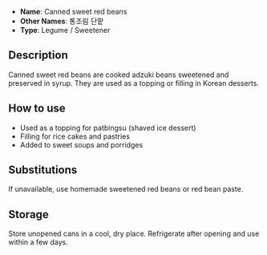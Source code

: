 - **Name**: Canned sweet red beans
- **Other Names**: 통조림 단팥
- **Type**: Legume / Sweetener

## Description

Canned sweet red beans are cooked adzuki beans sweetened and preserved in syrup. They are used as a topping or filling in Korean desserts.

## How to use

- Used as a topping for patbingsu (shaved ice dessert)
- Filling for rice cakes and pastries
- Added to sweet soups and porridges

## Substitutions

If unavailable, use homemade sweetened red beans or red bean paste.

## Storage

Store unopened cans in a cool, dry place. Refrigerate after opening and use within a few days. 